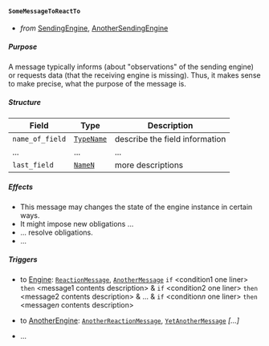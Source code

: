#### `SomeMessageToReactTo`

- _from_ [SendingEngine](#SendingEngine), [AnotherSendingEngine](#AnotherSendingEngine)

##### Purpose

A message typically informs (about "observations" of the sending engine)
or requests data (that the receiving engine is missing).
Thus, it makes sense to make precise, what the purpose of the message is.

##### Structure

| Field           | Type                    | Description                    |
| -----           | ----                    | -----------                    |
| `name_of_field` | [`TypeName`](#TypeLink) | describe the field information |
| ...             | ...                     | ...                            |
| `last_field`    | [`NameN`](#TypeNLink)   | more descriptions              |

##### Effects

- This message may changes the state of the engine instance in certain ways.
- It might impose new obligations ...
- ... resolve obligations.
- …

##### Triggers

- to [Engine](#Engine): [`ReactionMessage`](#ReactionMessage), [`AnotherMessage`](#AnotherMessage)
  `if` \<condition1 one liner\>
  `then` \<message1 contents description\>
  &
  `if` \<condition2 one liner\>
  `then` \<message2 contents description\>
  &
  ...
  &
  `if` \<condition$n$ one liner\>
  `then` \<message$n$ contents description\>

- to [AnotherEngine](#AnotherEngine): [`AnotherReactionMessage`](#AnoterReactionMessage), [`YetAnotherMessage`](#YetAnotherMessage)
  _\[...\]_
- …
